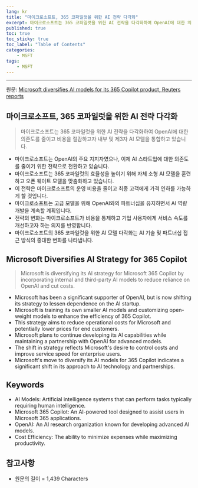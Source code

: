 ```yaml
---
lang: kr
title: "마이크로소프트, 365 코파일럿을 위한 AI 전략 다각화"
excerpt: 마이크로소프트는 365 코파일럿을 위한 AI 전략을 다각화하여 OpenAI에 대한 의존도를 줄이고 비용을 절감하고자 내부 및 제3자 AI 모델을 통합하고 있습니다.
published: true
toc: true
toc_sticky: true
toc_label: "Table of Contents"
categories:
    - MSFT
tags:
    - MSFT
---
```


---

  원문: [Microsoft diversifies AI models for its 365 Copilot product, Reuters reports](https://www.investing.com/news/stock-market-news/microsoft-diversifies-ai-models-for-its-365-copilot-product-reuters-reports-93CH-3787456)

## 마이크로소프트, 365 코파일럿을 위한 AI 전략 다각화

> 마이크로소프트는 365 코파일럿을 위한 AI 전략을 다각화하여 OpenAI에 대한 의존도를 줄이고 비용을 절감하고자 내부 및 제3자 AI 모델을 통합하고 있습니다.


- 마이크로소프트는 OpenAI의 주요 지지자였으나, 이제 AI 스타트업에 대한 의존도를 줄이기 위한 전략으로 전환하고 있습니다.
- 마이크로소프트는 365 코파일럿의 효율성을 높이기 위해 자체 소형 AI 모델을 훈련하고 오픈 웨이트 모델을 맞춤화하고 있습니다.
- 이 전략은 마이크로소프트의 운영 비용을 줄이고 최종 고객에게 가격 인하를 가능하게 할 것입니다.
- 마이크로소프트는 고급 모델을 위해 OpenAI와의 파트너십을 유지하면서 AI 역량 개발을 계속할 계획입니다.
- 전략의 변화는 마이크로소프트가 비용을 통제하고 기업 사용자에게 서비스 속도를 개선하고자 하는 의지를 반영합니다.
- 마이크로소프트의 365 코파일럿을 위한 AI 모델 다각화는 AI 기술 및 파트너십 접근 방식의 중대한 변화를 나타냅니다.

## Microsoft Diversifies AI Strategy for 365 Copilot

> Microsoft is diversifying its AI strategy for Microsoft 365 Copilot by incorporating internal and third-party AI models to reduce reliance on OpenAI and cut costs.


- Microsoft has been a significant supporter of OpenAI, but is now shifting its strategy to lessen dependence on the AI startup.
- Microsoft is training its own smaller AI models and customizing open-weight models to enhance the efficiency of 365 Copilot.
- This strategy aims to reduce operational costs for Microsoft and potentially lower prices for end customers.
- Microsoft plans to continue developing its AI capabilities while maintaining a partnership with OpenAI for advanced models.
- The shift in strategy reflects Microsoft's desire to control costs and improve service speed for enterprise users.
- Microsoft's move to diversify its AI models for 365 Copilot indicates a significant shift in its approach to AI technology and partnerships.

## Keywords

- AI Models: Artificial intelligence systems that can perform tasks typically requiring human intelligence.
- Microsoft 365 Copilot: An AI-powered tool designed to assist users in Microsoft 365 applications.
- OpenAI: An AI research organization known for developing advanced AI models.
- Cost Efficiency: The ability to minimize expenses while maximizing productivity.

## 참고사항

- 원문의 길이 = 1,439 Characters

